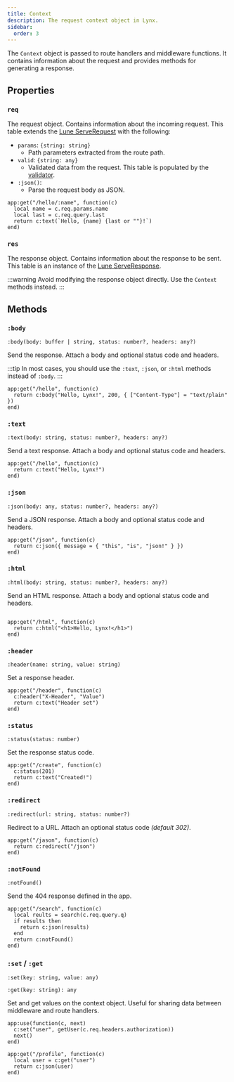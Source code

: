 ```yaml
---
title: Context
description: The request context object in Lynx.
sidebar:
  order: 3
---
```


The `Context` object is passed to route handlers and middleware functions. It contains information about the request and provides methods for generating a response.

## Properties

### `req`

The request object. Contains information about the incoming request. This table extends the [Lune ServeRequest](https://lune-org.github.io/docs/api-reference/net#serverequest) with the following:

- `params`: `{string: string}`
  - Path parameters extracted from the route path.
- `valid`: `{string: any}`
  - Validated data from the request. This table is populated by the [validator](/reference/validation).
- `:json()`:
  - Parse the request body as JSON.

```luau
app:get("/hello/:name", function(c)
  local name = c.req.params.name
  local last = c.req.query.last
  return c:text(`Hello, {name} {last or ""}!`)
end)
```

### `res`

The response object. Contains information about the response to be sent. This table is an instance of the [Lune ServeResponse](https://lune-org.github.io/docs/api-reference/net#serveresponse).

:::warning
Avoid modifying the response object directly. Use the `Context` methods instead.
:::

## Methods

### `:body`

`:body(body: buffer | string, status: number?, headers: any?)`

Send the response. Attach a body and optional status code and headers.

:::tip
In most cases, you should use the `:text`, `:json`, or `:html` methods instead of `:body`.
:::

```luau
app:get("/hello", function(c)
  return c:body("Hello, Lynx!", 200, { ["Content-Type"] = "text/plain" })
end)
```

### `:text`

`:text(body: string, status: number?, headers: any?)`

Send a text response. Attach a body and optional status code and headers.

```luau
app:get("/hello", function(c)
  return c:text("Hello, Lynx!")
end)
```

### `:json`

`:json(body: any, status: number?, headers: any?)`

Send a JSON response. Attach a body and optional status code and headers.

```luau
app:get("/json", function(c)
  return c:json({ message = { "this", "is", "json!" } })
end)
```

### `:html`

`:html(body: string, status: number?, headers: any?)`

Send an HTML response. Attach a body and optional status code and headers.

```luau

app:get("/html", function(c)
  return c:html("<h1>Hello, Lynx!</h1>")
end)
```

### `:header`

`:header(name: string, value: string)`

Set a response header.

```luau
app:get("/header", function(c)
  c:header("X-Header", "Value")
  return c:text("Header set")
end)
```

### `:status`

`:status(status: number)`

Set the response status code.

```luau
app:get("/create", function(c)
  c:status(201)
  return c:text("Created!")
end)
```

### `:redirect`

`:redirect(url: string, status: number?)`

Redirect to a URL. Attach an optional status code *(default 302)*.

```luau
app:get("/jason", function(c)
  return c:redirect("/json")
end)
```

### `:notFound`

`:notFound()`

Send the 404 response defined in the app.

```luau
app:get("/search", function(c)
  local reults = search(c.req.query.q)
  if results then
    return c:json(results)
  end
  return c:notFound()
end)
```

### `:set` / `:get`

`:set(key: string, value: any)`

`:get(key: string): any`

Set and get values on the context object. Useful for sharing data between middleware and route handlers.

```luau
app:use(function(c, next)
  c:set("user", getUser(c.req.headers.authorization))
  next()
end)

app:get("/profile", function(c)
  local user = c:get("user")
  return c:json(user)
end)
```
